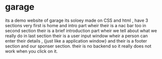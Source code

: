# garage
its a demo website of garage
its soloey made on CSS and html , 
have 3 sections very first is home and intro part wheir their is a nac bar too
in second section their is a brief introduction part wheir we tell about what we really do
in last section their is a user input window wheir a person can enter their details , {just like a application window}
and their is a footer section and our sponser section.
their is no backend so it really does not work when you click on it.
